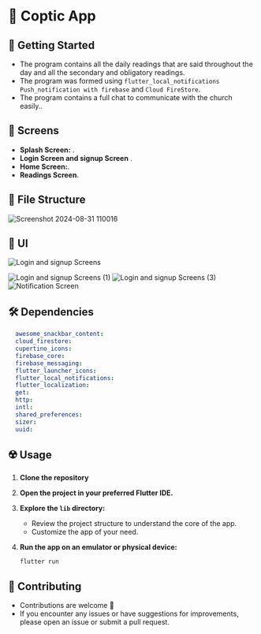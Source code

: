 # 📕  Coptic App

## 🚀 Getting Started

- The program contains all the daily readings that are said throughout the day and all the secondary and obligatory readings.
- The program was formed using  `flutter_local_notifications`  `Push_notification with firebase` and `Cloud FireStore`.
- The program contains a full chat to communicate with the church easily..

## 🤳 Screens

- **Splash Screen:** . 
- **Login Screen and signup Screen** .
- **Home Screen:**.
- **Readings Screen**.


## 📁 File Structure


![Screenshot 2024-08-31 110016](https://github.com/user-attachments/assets/6b525998-cc62-4f6e-b4df-f07121afff2e)
## 📱 UI

![Login and signup Screens](https://github.com/user-attachments/assets/74c154e8-545b-483e-9754-4ca86db210f8)

![Login and signup Screens (1)](https://github.com/user-attachments/assets/3d5806d6-8955-4bf9-90e2-3e7b366c4d2a)
![Login and signup Screens (3)](https://github.com/user-attachments/assets/bb2b03e7-0b67-4130-a94f-28aedd986a24)
![Notification Screen](https://github.com/user-attachments/assets/7f3c4168-72f5-4533-9b4c-a5ece69ca7d5)


## 🛠 Dependencies

```pubspec.yaml
  awesome_snackbar_content: 
  cloud_firestore: 
  cupertino_icons: 
  firebase_core: 
  firebase_messaging:
  flutter_launcher_icons: 
  flutter_local_notifications: 
  flutter_localization:
  get: 
  http:
  intl: 
  shared_preferences:
  sizer:
  uuid: 
```

## ☢️ Usage

1. **Clone the repository**

2. **Open the project in your preferred Flutter IDE.**

3. **Explore the `lib` directory:**

    - Review the project structure to understand the core of the app.
    - Customize the app of your need.

4. **Run the app on an emulator or physical device:**

    ```bash
    flutter run
    ```

## 🚨 Contributing

- Contributions are welcome 💜
- If you encounter any issues or have suggestions for improvements, please open an issue or submit a pull request.

